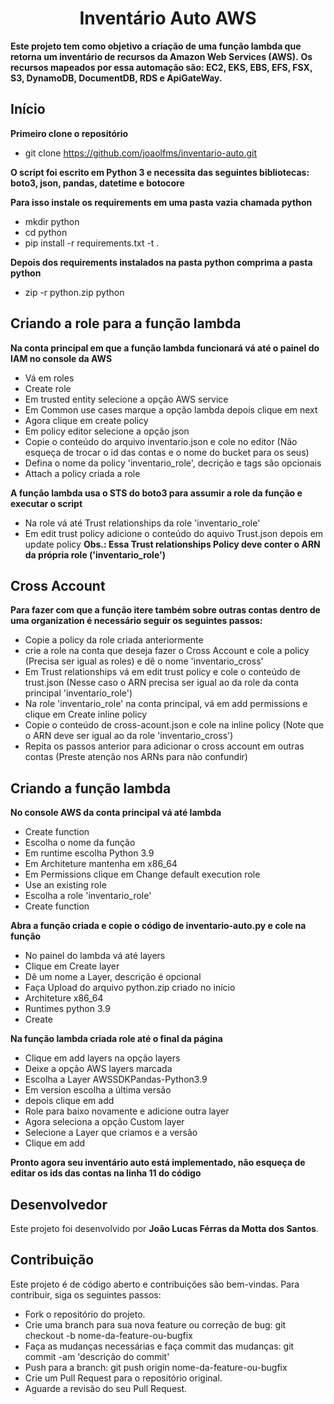 <h1 align="center"> Inventário Auto AWS </h1>

**Este projeto tem como objetivo a criação de uma função lambda que retorna um inventário de recursos da Amazon Web Services (AWS).**
**Os recursos mapeados por essa automação são: EC2, EKS, EBS, EFS, FSX, S3, DynamoDB, DocumentDB, RDS e ApiGateWay.**

## Início

**Primeiro clone o repositório**

- git clone https://github.com/joaolfms/inventario-auto.git

**O script foi escrito em Python 3 e necessita das seguintes bibliotecas: boto3, json, pandas, datetime e botocore**

**Para isso instale os requirements em uma pasta vazia chamada python**

- mkdir python
- cd python
- pip install -r requirements.txt -t .

**Depois dos requirements instalados na pasta python comprima a pasta python**

- zip -r python.zip python

## Criando a role para a função lambda

**Na conta principal em que a função lambda funcionará vá até o painel do IAM no console da AWS**

- Vá em roles
- Create role
- Em trusted entity selecione a opção AWS service
- Em Common use cases marque a opção lambda depois clique em next
- Agora clique em create policy
- Em policy editor selecione a opção json
- Copie o conteúdo do arquivo inventario.json e cole no editor (Não esqueça de trocar o id das contas e o nome do bucket para os seus)
- Defina o nome da policy 'inventario_role', decrição e tags são opcionais
- Attach a policy criada a role

**A função lambda usa o STS do boto3 para assumir a role da função e executar o script**

- Na role vá até Trust relationships da role 'inventario_role'
- Em edit trust policy adicione o conteúdo do aquivo Trust.json depois em update policy
**Obs.: Essa Trust relationships Policy deve conter o ARN da própria role ('inventario_role')**

## Cross Account

**Para fazer com que a função itere também sobre outras contas dentro de uma organization é necessário seguir os seguintes passos:**

- Copie a policy da role criada anteriormente 
- crie a role na conta que deseja fazer o Cross Account e cole a policy (Precisa ser igual as roles) e dê o nome 'inventario_cross'
- Em Trust relationships vá em edit trust policy e cole o conteúdo de trust.json (Nesse caso o ARN precisa ser igual ao da role da conta principal 'inventario_role')
- Na role 'inventario_role' na conta principal, vá em add permissions e clique em Create inline policy
- Copie o conteúdo de cross-acount.json e cole na inline policy (Note que o ARN deve ser igual ao da role 'inventario_cross')
- Repita os passos anterior para adicionar o cross account em outras contas (Preste atenção nos ARNs para não confundir)

## Criando a função lambda

**No console AWS da conta principal vá até lambda**

- Create function
- Escolha o nome da função
- Em runtime escolha Python 3.9
- Em Architeture mantenha em x86_64
- Em Permissions clique em Change default execution role
- Use an existing role
- Escolha a role 'inventario_role'
- Create function

**Abra a função criada e copie o código de inventario-auto.py e cole na função**

- No painel do lambda vá até layers
- Clique em Create layer
- Dê um nome a Layer, descrição é opcional
- Faça Upload do arquivo python.zip criado no início
- Architeture x86_64
- Runtimes python 3.9
- Create

**Na função lambda criada role até o final da página**

- Clique em add layers na opção layers
- Deixe a opção AWS layers marcada
- Escolha a Layer AWSSDKPandas-Python3.9
- Em version escolha a última versão
- depois clique em add
- Role para baixo novamente e adicione outra layer
- Agora seleciona a opção Custom layer
- Selecione a Layer que criamos e a versão
- Clique em add

**Pronto agora seu inventário auto está implementado, não esqueça de editar os ids das contas na linha 11 do código**


## Desenvolvedor

Este projeto foi desenvolvido por **João Lucas Férras da Motta dos Santos**.

## Contribuição

Este projeto é de código aberto e contribuições são bem-vindas. Para contribuir, siga os seguintes passos:

- Fork o repositório do projeto.
- Crie uma branch para sua nova feature ou correção de bug: git checkout -b nome-da-feature-ou-bugfix
- Faça as mudanças necessárias e faça commit das mudanças: git commit -am 'descrição do commit'
- Push para a branch: git push origin nome-da-feature-ou-bugfix
- Crie um Pull Request para o repositório original.
- Aguarde a revisão do seu Pull Request.
